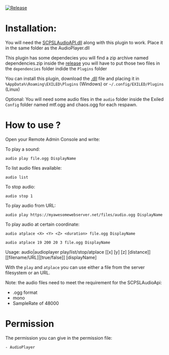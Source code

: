 [![Release]][Link]
<!----------------------------------------------------------------------------->
[Link]: https://github.com/Antoniofo/AudioPlayer/releases
<!---------------------------------[ Buttons ]--------------------------------->
[Release]: https://img.shields.io/badge/Release-EFFDE?style=for-the-badge&logoColor=white&logo=DocuSign


# Installation:

You will need the [SCPSLAudioAPI.dll](https://github.com/CedModV2/SCPSLAudioApi/releases) along with this plugin to work. Place it in the same folder as the AudioPlayer.dll

This plugin has some dependecies you will find a zip archive named dependencies.zip inside the [release](https://github.com/Antoniofo/AudioPlayer/releases) you will have to put those two files in the `dependencies` folder indide the `Plugins` folder

You can install this plugin, download the [.dll](https://github.com/Antoniofo/AudioPlayer/releases) file and placing it in ``%AppData%\Roaming\EXILED\Plugins`` (Windows) or ``~/.config/EXILED/Plugins`` (Linux)

Optional: You will need some audio files in the `audio` folder inside the Exiled `Config` folder named mtf.ogg and chaos.ogg for each respawn.


# How to use ?

Open your Remote Admin Console and write:

To play a sound: 

``audio play file.ogg DisplayName``

To list audio files available:

``audio list``

To stop audio:

``audio stop 1``

To play audio from URL:

``audio play https://myawesomewebserver.net/files/audio.ogg DisplayName``

To play audio at certain coordinate:

``audio atplace <X> <Y> <Z> <duration> file.ogg DisplayName``

``audio atplace 19 200 20 3 file.ogg DisplayName``

Usage: audio|audioplayer play/list/stop/atplace [[x] [y] [z] [distance]] [[filename/URL]|[true/false]] [displayName]

With the `play` and `atplace` you can use either a file from the server filesystem or an URL.

Note: the audio files need to meet the requirement for the SCPSLAudioApi:
- .ogg format
- mono
- SampleRate of 48000

# Permission

The permission you can give in the permission file:

`- AudioPlayer`
